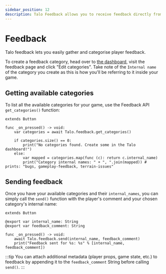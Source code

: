 ```yaml
---
sidebar_position: 12
description: Talo Feedback allows you to receive feedback directly from players in your Godot game. Feedback can be categorised, analysed and filtered to improve your game.
---
```


# Feedback

Talo feedback lets you easily gather and categorise player feedback.

To create a feedback category, head over to [the dashboard](https://dashboard.trytalo.com), visit the feedback page and click "Edit categories". Take note of the `Internal name` of the category you create as this is how you'll be referring to it inside your game.

## Getting available categories

To list all the available categories for your game, use the Feedback API `get_categories()` function:

```gdscript title="get_categories_button.gd"
extends Button

func _on_pressed() -> void:
	var categories = await Talo.feedback.get_categories()

  	if categories.size() == 0:
    	print("No categories found. Create some in the Talo dashboard!")
	else:
		var mapped = categories.map(func (c): return c.internal_name)
		print("Category internal names: " + ", ".join(mapped)) # prints: "bugs, gameplay-feedback, terrain-issues"
```

## Sending feedback

Once you have your available categories and their `internal_names`, you can simply call the `send()` function with the player's comment and your chosen category's internal name:

```gdscript title="send_feedback_button.gd"
extends Button

@export var internal_name: String
@export var feedback_comment: String

func _on_pressed() -> void:
	await Talo.feedback.send(internal_name, feedback_comment)
	print("Feedback sent for %s: %s" % [internal_name, feedback_comment])
```

:::tip
You can attach additional metadata (player props, game state, etc.) to feedback by appending it to the `feedback_comment` String before calling `send()`.
:::

